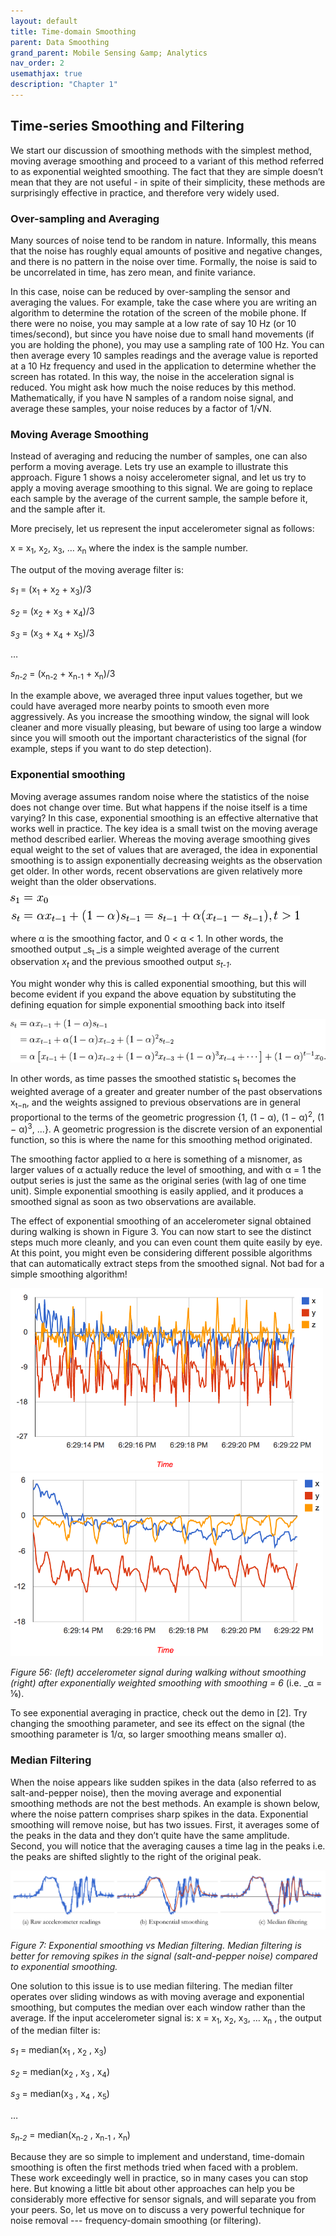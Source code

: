 ```yaml
---
layout: default
title: Time-domain Smoothing
parent: Data Smoothing
grand_parent: Mobile Sensing &amp; Analytics
nav_order: 2
usemathjax: true
description: "Chapter 1"
---
```


## Time-series Smoothing and Filtering

We start our discussion of smoothing methods with the simplest method, moving average smoothing and proceed to a variant of this method referred to as exponential weighted smoothing. The fact that they are simple doesn’t mean that they are not useful - in spite of their simplicity, these methods are surprisingly effective in practice, and therefore very widely used.


### Over-sampling and Averaging

Many sources of noise tend to be random in nature. Informally, this means that the noise has roughly equal amounts of positive and negative changes, and there is no pattern in the noise over time. Formally, the noise is said to be uncorrelated in time, has zero mean, and finite variance. 

In this case, noise can be reduced by over-sampling the sensor and averaging the values. For example, take the case where you are writing an algorithm to determine the rotation of the screen of the mobile phone. If there were no noise, you may sample at a low rate of say 10 Hz (or 10 times/second), but since you have noise due to small hand movements (if you are holding the phone), you may use a sampling rate of 100 Hz. You can then average every 10 samples readings and the average value is reported at a 10 Hz frequency and used in the application to determine whether the screen has rotated. In this way, the noise in the acceleration signal is reduced. You might ask how much the noise reduces by this method. Mathematically, if you have N samples of a random noise signal, and average these samples, your noise reduces by a factor of 1/√N.


### Moving Average Smoothing

Instead of averaging and reducing the number of samples, one can also perform a moving average. Lets try use an example to illustrate this approach. Figure 1 shows a noisy accelerometer signal, and let us try to apply a moving average smoothing to this signal. We are going to replace each sample by the average of the current sample, the sample before it, and the sample after it. 

More precisely, let us represent the input accelerometer signal as follows:

x =  x<sub>1</sub>, x<sub>2</sub>, x<sub>3</sub>, … x<sub>n</sub> where the index is the sample number.

The output of the moving average filter is:

  _s<sub>1</sub>_ = (x<sub>1</sub> + x<sub>2</sub> + x<sub>3</sub>)/3

 _s<sub>2</sub>_ = (x<sub>2</sub> + x<sub>3</sub> + x<sub>4</sub>)/3

 _s<sub>3</sub>_ = (x<sub>3</sub> + x<sub>4</sub> + x<sub>5</sub>)/3

  …

 _s<sub>n-2</sub>_ = (x<sub>n-2</sub> + x<sub>n-1</sub> + x<sub>n</sub>)/3

In the example above, we averaged three input values together, but we could have averaged more nearby points to smooth even more aggressively. As you increase the smoothing window, the signal will look cleaner and more visually pleasing, but beware of using too large a window since you will smooth out the important characteristics of the signal (for example, steps if you want to do step detection).


### Exponential smoothing

Moving average assumes random noise where the statistics of the noise does not change over time. But what happens if the noise itself is a time varying? In this case, exponential smoothing is an effective alternative that works well in practice. The key idea is a small twist on the moving average method described earlier. Whereas the moving average smoothing gives equal weight to the set of values that are averaged, the idea in exponential smoothing is to assign exponentially decreasing weights as the observation get older. In other words, recent observations are given relatively more weight than the older observations.

![alt_text](images/image5.png "image_tooltip")

where α is the smoothing factor, and 0 &lt; α &lt; 1. In other words, the smoothed output _s<sub>t </sub>_is a simple weighted average of the current observation _x<sub>t</sub>_ and the previous smoothed output _s<sub>t-1</sub>_. 

You might wonder why this is called exponential smoothing, but this will become evident if you expand the above equation by substituting the defining equation for simple exponential smoothing back into itself 

![alt_text](images/image14.png "image_tooltip")

In other words, as time passes the smoothed statistic s<sub>t</sub> becomes the weighted average of a greater and greater number of the past observations x<sub>t−n</sub>, and the weights assigned to previous observations are in general proportional to the terms of the geometric progression {1, (1 − α), (1 − α)<sup>2</sup>, (1 − α)<sup>3</sup>, ...}. A geometric progression is the discrete version of an exponential function, so this is where the name for this smoothing method originated.

The smoothing factor applied to α here is something of a misnomer, as larger values of α actually reduce the level of smoothing, and with α = 1 the output series is just the same as the original series (with lag of one time unit). Simple exponential smoothing is easily applied, and it produces a smoothed signal as soon as two observations are available.

The effect of exponential smoothing of an accelerometer signal obtained during walking is shown in Figure 3. You can now start to see the distinct steps much more cleanly, and you can even count them quite easily by eye. At this point, you might even be considering different possible algorithms that can automatically extract steps from the smoothed signal. Not bad for a simple smoothing algorithm!

<p float="left">
  <img src="images/image4.png" alt="drawing" width="500"/>
  <img src="images/image12.png" alt="drawing" width="500"/>
</p>

_Figure 56: (left) accelerometer signal during walking without smoothing (right) after exponentially weighted smoothing with smoothing = 6_ (i.e. _α = ⅙).

To see exponential averaging in practice, check out the demo in [2]. Try changing the smoothing parameter, and see its effect on the signal (the smoothing parameter is 1/α, so larger smoothing means smaller α). 


### Median Filtering

When the noise appears like sudden spikes in the data (also referred to as salt-and-pepper noise), then the moving average and exponential smoothing methods are not the best methods. An example is shown below, where the noise pattern comprises sharp spikes in the data. Exponential smoothing will remove noise, but has two issues. First, it averages some of the peaks in the data and they don’t quite have the same amplitude. Second, you will notice that the averaging causes a time lag in the peaks i.e. the peaks are shifted slightly to the right of the original peak. 

![alt_text](images/image7.png "image_tooltip")

_Figure 7: Exponential smoothing vs Median filtering. Median filtering is better for removing spikes in the signal (salt-and-pepper noise) compared to exponential smoothing._

One solution to this issue is to use median filtering. The median filter operates over sliding windows as with moving average and exponential smoothing, but computes the median over each window rather than the average. If the input accelerometer signal is: x =  x<sub>1</sub>, x<sub>2</sub>, x<sub>3</sub>, … x<sub>n</sub> , the output of the median filter is:

 _s<sub>1</sub>_ = median(x<sub>1</sub> , x<sub>2</sub> , x<sub>3</sub>)

 _s<sub>2</sub>_ = median(x<sub>2</sub> , x<sub>3</sub> , x<sub>4</sub>)

 _s<sub>3</sub>_ = median(x<sub>3</sub> , x<sub>4</sub> , x<sub>5</sub>)

  …

 _s<sub>n-2</sub>_ = median(x<sub>n-2</sub> , x<sub>n-1</sub> , x<sub>n</sub>)

Because they are so simple to implement and understand, time-domain smoothing is often the first methods tried when faced with a problem. These work exceedingly well in practice, so in many cases you can stop here. But knowing a little bit about other approaches can help you be considerably more effective for sensor signals, and will separate you from your peers. So, let us move on to discuss a very powerful technique for noise removal --- frequency-domain smoothing (or filtering).
